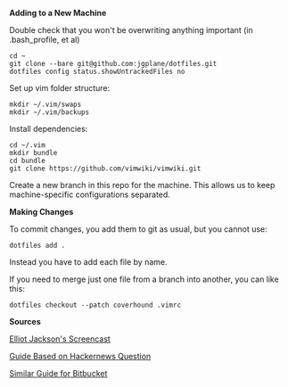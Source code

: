 __Adding to a New Machine__

Double check that you won't be overwriting anything important (in .bash_profile, et al)
```shell
cd ~
git clone --bare git@github.com:jgplane/dotfiles.git
dotfiles config status.showUntrackedFiles no
```
Set up vim folder structure:
```shell
mkdir ~/.vim/swaps
mkdir ~/.vim/backups
```

Install dependencies:
```shell
cd ~/.vim
mkdir bundle
cd bundle
git clone https://github.com/vimwiki/vimwiki.git
```

Create a new branch in this repo for the machine. This allows us to keep machine-specific configurations separated.

__Making Changes__

To commit changes, you add them to git as usual, but you cannot use:
```shell
dotfiles add .
```

Instead you have to add each file by name.

If you need to merge just one file from a branch into another, you can like this:
```shell
dotfiles checkout --patch coverhound .vimrc
```

__Sources__

[Elliot Jackson's Screencast](https://www.youtube.com/watch?v=awtfkl50bUQ)

[Guide Based on Hackernews Question](https://news.ycombinator.com/item?id=11070797)

[Similar Guide for Bitbucket](https://developer.atlassian.com/blog/2016/02/best-way-to-store-dotfiles-git-bare-repo/)

